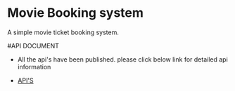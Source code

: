 # Movie Booking system
A simple movie ticket booking system.

#API DOCUMENT 

* All the api's have been published. please click below link for detailed api information

 *  [API'S](https://documenter.getpostman.com/view/17659078/UUxzA7pW)
